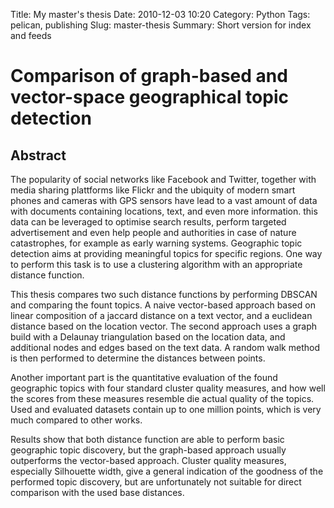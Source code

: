Title: My master's thesis
Date: 2010-12-03 10:20
Category: Python
Tags: pelican, publishing
Slug: master-thesis
Summary: Short version for index and feeds

# Comparison of graph-based and vector-space geographical topic detection

## Abstract
The popularity of social networks like Facebook and Twitter, together with media sharing plattforms like Flickr and the ubiquity of modern smart phones and cameras with GPS sensors have lead to a vast amount of data with documents containing locations, text, and even more information. this data can be leveraged to optimise search results, perform targeted advertisement and even help people and authorities in case of nature catastrophes, for example as early warning systems. Geographic topic detection aims at providing meaningful topics for specific regions. One way to perform this task is to use a clustering algorithm with an appropriate distance function.

This thesis compares two such distance functions by performing DBSCAN and comparing the fount topics. A naive vector-based approach based on linear composition of a jaccard distance on a text vector, and a euclidean distance based on the location vector. The second approach uses a graph build with a Delaunay triangulation based on the location data, and additional nodes and edges based on the text data. A random walk method is then performed to determine the distances between points.

Another important part is the quantitative evaluation of the found geographic topics with four standard cluster quality measures, and how well the scores from these measures resemble die actual quality of the topics. Used and evaluated datasets contain up to one million points, which is very much compared to other works.

Results show that both distance function are able to perform basic geographic topic discovery, but the graph-based approach usually outperforms the vector-based approach. Cluster quality measures, especially Silhouette width, give a general indication of the goodness of the performed topic discovery, but are unfortunately not suitable for direct comparison with the used base distances.
